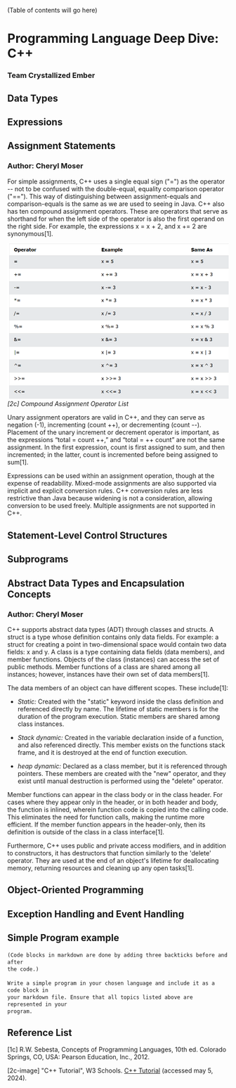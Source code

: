 (Table of contents will go here)

# Programming Language Deep Dive: C++
### Team Crystallized Ember

## Data Types

## Expressions
    
## Assignment Statements

### Author: Cheryl Moser

For simple assignments, C++ uses a single equal sign ("=") as the operator -- 
not to be confused with the double-equal, equality comparison operator ("=="). 
This way of distinguishing between assignment-equals and comparison-equals is the 
same as we are used to seeing in Java. C++ also has ten compound assignment operators. 
These are operators that serve as shorthand for when the left side of the operator 
is also the first operand on the right side. For example, the expressions x = x + 2, 
and x += 2 are synonymous[1].

<img src=img/assignmentW3.png width="600"><br>
<em>[2c] Compound Assignment Operator List</em>

Unary assignment operators are valid in C++, and they can serve as negation (-1), 
incrementing (count ++), or decrementing (count --). Placement of the unary increment 
or decrement operator is important, as the expressions “total = count ++,” and 
“total = ++ count” are not the same assignment. In the first expression, count is
first assigned to sum, and then incremented; in the latter, count is incremented
before being assigned to sum[1].

Expressions can be used within an assignment operation, though at the expense of 
readability. Mixed-mode assignments are also supported via implicit and explicit 
conversion rules. C++ conversion rules are less restrictive than Java because widening 
is not a consideration, allowing conversion to be used freely. Multiple assignments 
are not supported in C++.

## Statement-Level Control Structures
    
## Subprograms
    
## Abstract Data Types and Encapsulation Concepts

### Author: Cheryl Moser

C++ supports abstract data types (ADT) through classes and structs. A struct is 
a type whose definition contains only data fields. For example: a struct for creating 
a point in two-dimensional space would contain two data fields: x and y. A class 
is a type containing data fields (data members), and member functions. Objects of
the class (instances) can access the set of public methods. Member functions of
a class are shared among all instances; however, instances have their own set
of data members[1].

The data members of an object can have different scopes. These include[1]:
- *Static:*  Created with the "static" keyword inside the class definition and 
    referenced directly by name. The lifetime of static members is for the duration
    of the program execution. Static members are shared among class instances.
    
- *Stack dynamic:* Created in the variable declaration inside of a function, and 
    also referenced directly. This member exists on the functions stack frame, and
    it is destroyed at the end of function execution.
    
- *heap dynamic:* Declared as a class member, but it is referenced through pointers.
    These members are created with the "new" operator, and they exist until manual
    destruction is performed using the "delete" operator.

Member functions can appear in the class body or in the class header. For cases 
where they appear only in the header, or in both header and body, the function is 
inlined, wherein function code is copied into the calling code. This eliminates
the need for function calls, making the runtime more efficient. If the member
function appears in the header-only, then its definition is outside of the class
in a class interface[1].

Furthermore, C++ uses public and private access modifiers, and in addition to constructors, 
it has destructors that function similarly to the 'delete' operator. They are used 
at the end of an object's lifetime for deallocating memory, returning resources 
and cleaning up any open tasks[1].
    
## Object-Oriented Programming
    
## Exception Handling and Event Handling

## Simple Program example


```
(Code blocks in markdown are done by adding three backticks before and after
the code.)

Write a simple program in your chosen language and include it as a code block in 
your markdown file. Ensure that all topics listed above are represented in your 
program.
```

## Reference List

[1c] R.W. Sebesta, Concepts of Programming Languages, 10th ed. Colorado Springs, 
CO, USA: Pearson Education, Inc., 2012.

[2c-image] "C++ Tutorial", W3 Schools. 
[C++ Tutorial](https://www.w3schools.com/cpp/cpp_operators.asp) 
(accessed may 5, 2024).
